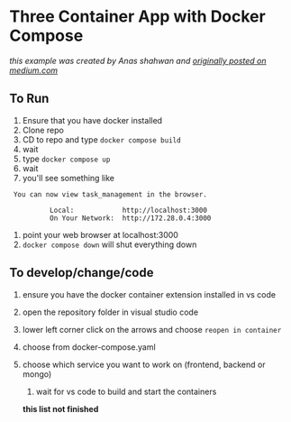 # Three Container App with Docker Compose

*this example was created by Anas shahwan and [originally posted on medium.com](https://medium.com/@Anas.shahwan/dockerizing-nodejs-react-js-and-mongodb-apps-be67a73c7a7b)*


## To Run

1. Ensure that you have docker installed
1. Clone repo
2. CD to repo and type `docker compose build`
  1. wait
1. type `docker compose up`
  1. wait 
  2. you'll see something like 
  ```
   You can now view task_management in the browser.

            Local:            http://localhost:3000
            On Your Network:  http://172.28.0.4:3000
```
1. point your web browser at localhost:3000
1. `docker compose down` will shut everything down


## To develop/change/code

1. ensure you have the docker container extension installed in vs code
1. open the repository folder in visual studio code
1. lower left corner click on the arrows and choose `reopen in container`
1. choose from docker-compose.yaml
1. choose which service you want to work on (frontend, backend or mongo)
   1. wait for vs code to build and start the containers

   **this list not finished**

